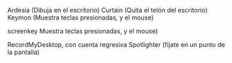



Ardesia (Dibuja en el escritorio)
Curtain (Quita el telón del escritorio)
Keymon (Muestra teclas presionadas, y el mouse)

screenkey Muestra teclas presionadas, y el mouse)

RecordMyDesktop, con cuenta regresiva
Spotlighter (fíjate en un punto de la pantalla)


